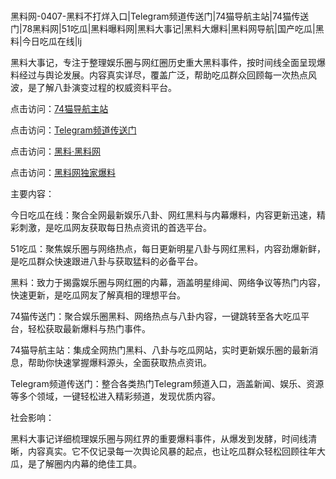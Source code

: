 #
黑料网-0407-黑料不打烊入口|Telegram频道传送门|74猫导航主站|74猫传送门|78黑料网|51吃瓜|黑料曝料网|黑料大事记|黑料大爆料|黑料网导航|国产吃瓜|黑料|今日吃瓜在线|lj

黑料大事记，专注于整理娱乐圈与网红圈历史重大黑料事件，按时间线全面呈现爆料经过与舆论发展。内容真实详尽，覆盖广泛，帮助吃瓜群众回顾每一次热点风波，是了解八卦演变过程的权威资料平台。


点击访问：<a href="https://74mao.com/">74猫导航主站</a>

点击访问：<a href="https://74mao.com/">Telegram频道传送门</a>

点击访问：<a href="https://fge-7ja.pages.dev/">黑料·黑料网</a>

点击访问：<a href="https://sdfsh.pages.dev/">黑料网独家爆料</a>


主要内容：

今日吃瓜在线：聚合全网最新娱乐八卦、网红黑料与内幕爆料，内容更新迅速，精彩刺激，是吃瓜网友获取每日热点资讯的首选平台。

51吃瓜：聚焦娱乐圈与网络热点，每日更新明星八卦与网红黑料，内容劲爆新鲜，是吃瓜群众快速跟进八卦与获取猛料的必备平台。

黑料：致力于揭露娱乐圈与网红圈的内幕，涵盖明星绯闻、网络争议等热门内容，快速更新，是吃瓜网友了解真相的理想平台。

74猫传送门：聚合娱乐圈黑料、网络热点与八卦内容，一键跳转至各大吃瓜平台，轻松获取最新爆料与热门事件。

74猫导航主站：集成全网热门黑料、八卦与吃瓜网站，实时更新娱乐圈的最新消息，帮助你快速掌握爆料源头，全面获取热点资讯。

Telegram频道传送门：整合各类热门Telegram频道入口，涵盖新闻、娱乐、资源等多个领域，一键轻松进入精彩频道，发现优质内容。

社会影响：

黑料大事记详细梳理娱乐圈与网红界的重要爆料事件，从爆发到发酵，时间线清晰，内容真实。它不仅记录每一次舆论风暴的起点，也让吃瓜群众轻松回顾往年大瓜，是了解圈内内幕的绝佳工具。

<span style="display:none;">[Canonical link](https://github.com/237858/54658 ）</span>
